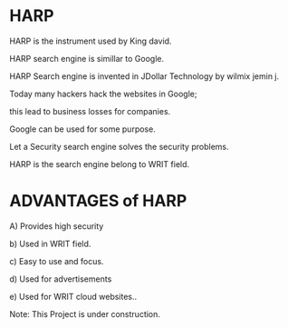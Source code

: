 HARP
====

HARP  is  the  instrument  used   by  King david.

HARP  search  engine   is  simillar   to  Google.

HARP  Search  engine  is  invented   in  JDollar  Technology  by  wilmix  jemin  j.

Today many  hackers  hack  the   websites   in  Google;

this  lead  to  business  losses for  companies.

Google   can  be  used  for some  purpose.

Let  a  Security   search  engine  solves  the   security  problems.

HARP  is  the  search  engine   belong  to  WRIT  field.



ADVANTAGES  of  HARP
===================

A)  Provides  high  security

b)  Used  in WRIT  field.

c) Easy to use  and  focus.

d)  Used  for  advertisements

e)  Used   for  WRIT  cloud  websites..


Note: This  Project  is  under   construction.

